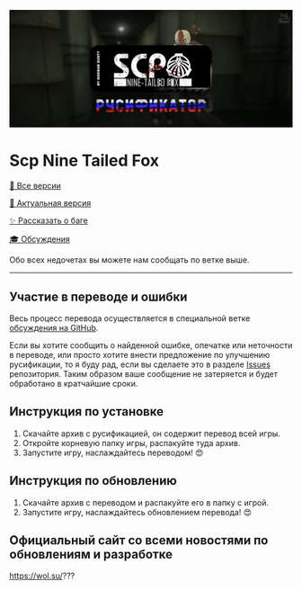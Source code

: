 <p allign="center">
    <img src="https://github.com/morgandusty/Scp-Nine-Tailed-Fox-Russian/blob/%D0%A0%D1%83%D1%81%D0%B8%D1%84%D0%B8%D0%BA%D0%B0%D1%82%D0%BE%D1%80/blob/images/scpninetailedfox/blobscpninetailedfox.jpg">
</p>

# Scp Nine Tailed Fox

[🔴 Все версии](https://github.com/morgandusty/Scp-Nine-Tailed-Fox-Russian/releases)

[📗 Актуальная версия](https://github.com/morgandusty/Scp-Nine-Tailed-Fox-Russian/releases)

[✨ Рассказать о баге](https://github.com/morgandusty/Scp-Nine-Tailed-Fox-Russian/issues/new?assignees=&labels=&template=отчет-о-баге.md&title=)

[🎓 Обсуждения](https://github.com/morgandusty/Scp-Nine-Tailed-Fox-Russian/discussions/1)

Обо всех недочетах вы можете нам сообщать по ветке выше.

---

## Участие в переводе и ошибки

Весь процесс перевода осуществляется в специальной ветке [обсуждения на GitHub](https://github.com/morgandusty/Scp-Nine-Tailed-Fox-Russian/discussions/2).

Если вы хотите сообщить о найденной ошибке, опечатке или неточности в переводе, или просто хотите внести предложение по улучшению русификации, то я буду рад, если вы сделаете это в разделе [Issues](https://github.com/morgandusty/Bloody-Lonely-Cold/issues) репозитория. Таким образом ваше сообщение не затеряется и будет обработано в кратчайшие сроки.

## Инструкция по установке

1. Скачайте архив с русификацией, он содержит перевод всей игры.
2. Откройте корневую папку игры, распакуйте туда архив.
3. Запустите игру, наслаждайтесь переводом! 😍

## Инструкция по обновлению

1. Скачайте архив с переводом и распакуйте его в папку с игрой.
2. Запустите игру, наслаждайтесь обновлением перевода! 😍

## Официальный сайт со всеми новостями по обновлениям и разработке

https://wol.su/???
